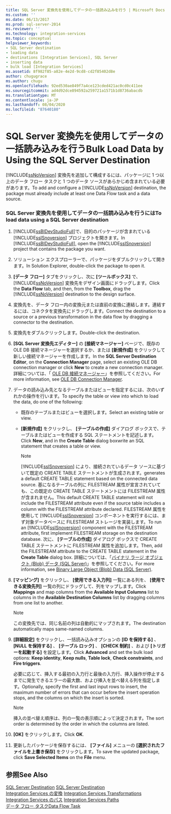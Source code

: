 ```yaml
---
title: SQL Server 変換先を使用してデータの一括読み込みを行う | Microsoft Docs
ms.custom: ''
ms.date: 06/13/2017
ms.prod: sql-server-2014
ms.reviewer: ''
ms.technology: integration-services
ms.topic: conceptual
helpviewer_keywords:
- SQL Server destination
- loading data
- destinations [Integration Services], SQL Server
- inserting data
- bulk load [Integration Services]
ms.assetid: 8f982f85-a82e-4e2d-9cd8-cd2f85402d8e
author: chugugrace
ms.author: chugu
ms.openlocfilehash: 92ed530ae849f7a4ce123cded421ac0cd0c411ee
ms.sourcegitcommit: ad4d92dce894592a259721a1571b1d8736abacdb
ms.translationtype: MT
ms.contentlocale: ja-JP
ms.lasthandoff: 08/04/2020
ms.locfileid: "87640180"
---
```

# <a name="bulk-load-data-by-using-the-sql-server-destination"></a><span data-ttu-id="d45de-102">SQL Server 変換先を使用してデータの一括読み込みを行う</span><span class="sxs-lookup"><span data-stu-id="d45de-102">Bulk Load Data by Using the SQL Server Destination</span></span>
  <span data-ttu-id="d45de-103">[!INCLUDE[ssNoVersion](../../includes/ssnoversion-md.md)] 変換先を追加して構成するには、パッケージに 1 つ以上のデータ フロー タスクと 1 つのデータ ソースがあらかじめ含まれている必要があります。</span><span class="sxs-lookup"><span data-stu-id="d45de-103">To add and configure a [!INCLUDE[ssNoVersion](../../includes/ssnoversion-md.md)] destination, the package must already include at least one Data Flow task and a data source.</span></span>  
  
### <a name="to-load-data-using-a-sql-server-destination"></a><span data-ttu-id="d45de-104">SQL Server 変換先を使用してデータの一括読み込みを行うには</span><span class="sxs-lookup"><span data-stu-id="d45de-104">To load data using a SQL Server destination</span></span>  
  
1.  <span data-ttu-id="d45de-105">[!INCLUDE[ssBIDevStudioFull](../../includes/ssbidevstudiofull-md.md)]で、目的のパッケージが含まれている [!INCLUDE[ssISnoversion](../../includes/ssisnoversion-md.md)] プロジェクトを開きます。</span><span class="sxs-lookup"><span data-stu-id="d45de-105">In [!INCLUDE[ssBIDevStudioFull](../../includes/ssbidevstudiofull-md.md)], open the [!INCLUDE[ssISnoversion](../../includes/ssisnoversion-md.md)] project that contains the package you want.</span></span>  
  
2.  <span data-ttu-id="d45de-106">ソリューション エクスプローラーで、パッケージをダブルクリックして開きます。</span><span class="sxs-lookup"><span data-stu-id="d45de-106">In Solution Explorer, double-click the package to open it.</span></span>  
  
3.  <span data-ttu-id="d45de-107">**[データ フロー]** タブをクリックし、次に **[ツールボックス]** で、 [!INCLUDE[ssNoVersion](../../includes/ssnoversion-md.md)] 変換先をデザイン画面にドラッグします。</span><span class="sxs-lookup"><span data-stu-id="d45de-107">Click the **Data Flow** tab, and then, from the **Toolbox**, drag the [!INCLUDE[ssNoVersion](../../includes/ssnoversion-md.md)] destination to the design surface.</span></span>  
  
4.  <span data-ttu-id="d45de-108">変換先を、データ フロー内の変換元または直前の変換に連結します。連結するには、コネクタを変換先にドラッグします。</span><span class="sxs-lookup"><span data-stu-id="d45de-108">Connect the destination to a source or a previous transformation in the data flow by dragging a connector to the destination.</span></span>  
  
5.  <span data-ttu-id="d45de-109">変換先をダブルクリックします。</span><span class="sxs-lookup"><span data-stu-id="d45de-109">Double-click the destination.</span></span>  
  
6.  <span data-ttu-id="d45de-110">**[SQL Server 変換先エディター]** の **[接続マネージャー]** ページで、既存の OLE DB 接続マネージャーを選択するか、または **[新規作成]** をクリックして新しい接続マネージャーを作成します。</span><span class="sxs-lookup"><span data-stu-id="d45de-110">In the **SQL Server Destination Editor**, on the **Connection Manager** page, select an existing OLE DB connection manager or click **New** to create a new connection manager.</span></span> <span data-ttu-id="d45de-111">詳細については、「 [OLE DB 接続マネージャー](../connection-manager/ole-db-connection-manager.md)」を参照してください。</span><span class="sxs-lookup"><span data-stu-id="d45de-111">For more information, see [OLE DB Connection Manager](../connection-manager/ole-db-connection-manager.md).</span></span>  
  
7.  <span data-ttu-id="d45de-112">データの読み込み先となるテーブルまたはビューを指定するには、次のいずれかの操作を行います。</span><span class="sxs-lookup"><span data-stu-id="d45de-112">To specify the table or view into which to load the data, do one of the following:</span></span>  
  
    -   <span data-ttu-id="d45de-113">既存のテーブルまたはビューを選択します。</span><span class="sxs-lookup"><span data-stu-id="d45de-113">Select an existing table or view.</span></span>  
  
    -   <span data-ttu-id="d45de-114">**[新規作成]** をクリックし、 **[テーブルの作成]** ダイアログ ボックスで、テーブルまたはビューを作成する SQL ステートメントを記述します。</span><span class="sxs-lookup"><span data-stu-id="d45de-114">Click **New**, and in the **Create Table** dialog boxwrite an SQL statement that creates a table or view.</span></span>  
  
        > [!NOTE]  
        >  [!INCLUDE[ssISnoversion](../../includes/ssisnoversion-md.md)] <span data-ttu-id="d45de-115">により、接続されているデータ ソースに基づいて既定の CREATE TABLE ステートメントが生成されます。</span><span class="sxs-lookup"><span data-stu-id="d45de-115">generates a default CREATE TABLE statement based on the connected data source.</span></span> <span data-ttu-id="d45de-116">基になるテーブルの列に FILESTREAM 属性が宣言されていても、この既定の CREATE TABLE ステートメントには FILESTREAM 属性が含まれません。</span><span class="sxs-lookup"><span data-stu-id="d45de-116">This default CREATE TABLE statement will not include the FILESTREAM attribute even if the source table includes a column with the FILESTREAM attribute declared.</span></span> <span data-ttu-id="d45de-117">FILESTREAM 属性を使用して [!INCLUDE[ssISnoversion](../../includes/ssisnoversion-md.md)] コンポーネントを実行するには、まず対象データベースに FILESTREAM ストレージを実装します。</span><span class="sxs-lookup"><span data-stu-id="d45de-117">To run an [!INCLUDE[ssISnoversion](../../includes/ssisnoversion-md.md)] component with the FILESTREAM attribute, first implement FILESTREAM storage on the destination database.</span></span> <span data-ttu-id="d45de-118">次に、 **[テーブルの作成]** ダイアログ ボックスで CREATE TABLE ステートメントに FILESTREAM 属性を追加します。</span><span class="sxs-lookup"><span data-stu-id="d45de-118">Then, add the FILESTREAM attribute to the CREATE TABLE statement in the **Create Table** dialog box.</span></span> <span data-ttu-id="d45de-119">詳細については、「[バイナリ ラージ オブジェクト &#40;Blob&#41; データ &#40;SQL Server&#41;](../../relational-databases/blob/binary-large-object-blob-data-sql-server.md)」を参照してください。</span><span class="sxs-lookup"><span data-stu-id="d45de-119">For more information, see [Binary Large Object &#40;Blob&#41; Data &#40;SQL Server&#41;](../../relational-databases/blob/binary-large-object-blob-data-sql-server.md).</span></span>  
  
8.  <span data-ttu-id="d45de-120">**[マッピング]** をクリックし、 **[使用できる入力列]** 一覧にある列を、 **[使用できる変換先列]** 一覧の列にドラッグして、列をマップします。</span><span class="sxs-lookup"><span data-stu-id="d45de-120">Click **Mappings** and map columns from the **Available Input Columns** list to columns in the **Available Destination Columns** list by dragging columns from one list to another.</span></span>  
  
    > [!NOTE]  
    >  <span data-ttu-id="d45de-121">この変換先では、同じ名前の列は自動的にマップされます。</span><span class="sxs-lookup"><span data-stu-id="d45de-121">The destination automatically maps same-named columns.</span></span>  
  
9. <span data-ttu-id="d45de-122">**[詳細設定]** をクリックし、一括読み込みオプションの **[ID を保持する]** 、 **[NULL を保持する]** 、 **[テーブル ロック]** 、 **[CHECK 制約]** 、および **[トリガーを起動する]** を設定します。</span><span class="sxs-lookup"><span data-stu-id="d45de-122">Click **Advanced** and set the bulk load options: **Keep identity**, **Keep nulls**, **Table lock**, **Check constraints**, and **Fire triggers**.</span></span>  
  
     <span data-ttu-id="d45de-123">必要に応じて、挿入する最初の入力行と最後の入力行、挿入操作が停止するまでに発生できるエラーの最大数、および挿入を並べ替える列を指定します。</span><span class="sxs-lookup"><span data-stu-id="d45de-123">Optionally, specify the first and last input rows to insert, the maximum number of errors that can occur before the insert operation stops, and the columns on which the insert is sorted.</span></span>  
  
    > [!NOTE]  
    >  <span data-ttu-id="d45de-124">挿入の並べ替え順序は、列の一覧の表示順によって決定されます。</span><span class="sxs-lookup"><span data-stu-id="d45de-124">The sort order is determined by the order in which the columns are listed.</span></span>  
  
10. <span data-ttu-id="d45de-125">**[OK]** をクリックします。</span><span class="sxs-lookup"><span data-stu-id="d45de-125">Click **OK**.</span></span>  
  
11. <span data-ttu-id="d45de-126">更新したパッケージを保存するには、 **[ファイル]** メニューの **[選択されたファイルを上書き保存]** をクリックします。</span><span class="sxs-lookup"><span data-stu-id="d45de-126">To save the updated package, click **Save Selected Items** on the **File** menu.</span></span>  
  
## <a name="see-also"></a><span data-ttu-id="d45de-127">参照</span><span class="sxs-lookup"><span data-stu-id="d45de-127">See Also</span></span>  
 <span data-ttu-id="d45de-128">[SQL Server Destination](sql-server-destination.md) </span><span class="sxs-lookup"><span data-stu-id="d45de-128">[SQL Server Destination](sql-server-destination.md) </span></span>  
 <span data-ttu-id="d45de-129">[Integration Services の変換](transformations/integration-services-transformations.md) </span><span class="sxs-lookup"><span data-stu-id="d45de-129">[Integration Services Transformations](transformations/integration-services-transformations.md) </span></span>  
 <span data-ttu-id="d45de-130">[Integration Services のパス](integration-services-paths.md) </span><span class="sxs-lookup"><span data-stu-id="d45de-130">[Integration Services Paths](integration-services-paths.md) </span></span>  
 [<span data-ttu-id="d45de-131">データ フロー タスク</span><span class="sxs-lookup"><span data-stu-id="d45de-131">Data Flow Task</span></span>](../control-flow/data-flow-task.md)  
  
  

